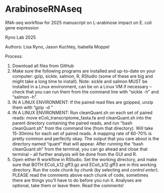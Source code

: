 # ArabinoseRNAseq
RNA-seq workflow for 2025 manuscript on L-arabinose impact on E. coli gene expression

Ryno Lab 2025

Authors: Lisa Ryno, Jason Kuchtey, Isabella Moppel

Process:
1. Download all files from GitHub
2. Make sure the following programs are installed and up-to-date on your computer: gzip, sickle, salmon, R, RStudio (some of these are big and might take a long time to install). Note: sickle and salmon MUST be installed in a Linux environment, can be on a Linux VM if necessary – check that you can run them from the command line with “sickle -h” and “salmon -h”.
3. IN A LINUX ENVIRONMENT: If the paired read files are gzipped, unzip them with “gzip -d <filename>”
4. IN A LINUX ENVIRONMENT: Run cleanQuant.sh on each set of paired reads: move eColi_transcriptome_fasta.fa and cleanQuant.sh into the parent directory containing the paired reads, and run "bash cleanQuant.sh" from the command line (from that directory). Will take 15-30mins for each set of paired reads. A mapping rate of 60-70% is pretty common and perfectly okay. The output that you care about is the directory named “quant” that will appear. After running the “bash cleanQuant.sh” from the terminal, you can go ahead and close that terminal – all further analysis will be done from the GUI and R.
5. Open either R workflow in RStudio. Set the working directory, and make sure that BOTH EColi_k12.gff3.gz and EColi_k12.gff3 are in this working directory. Run the code chunk by chunk (by selecting and *control* *enter*). PLEASE read the comments above each chunk of code, sometimes there are things you'll have to do before you run it.
Analyses are optional, take them or leave them. Read the comments!
